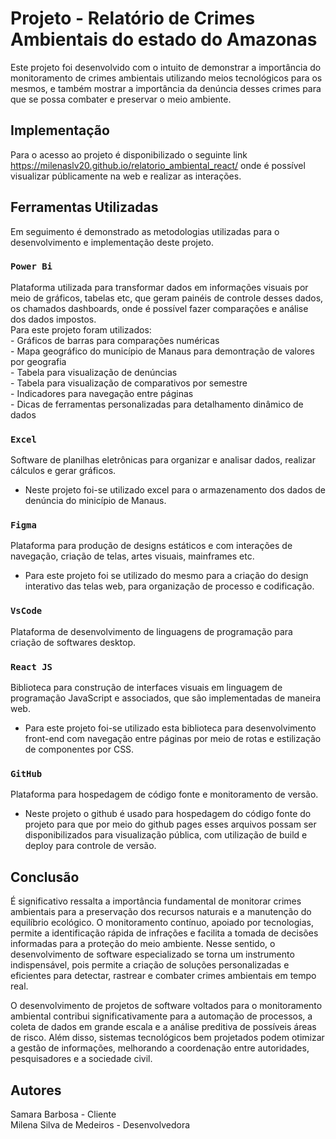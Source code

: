 # Projeto - Relatório de Crimes Ambientais do estado do Amazonas

Este projeto foi desenvolvido com o intuito de demonstrar a importância do monitoramento de crimes ambientais utilizando meios 
tecnológicos para os mesmos, e também mostrar a importância da denúncia desses crimes para que se possa combater e preservar
o meio ambiente.

## Implementação

Para o acesso ao projeto é disponibilizado o seguinte link https://milenaslv20.github.io/relatorio_ambiental_react/ onde
é possível visualizar públicamente na web e realizar as interações.

## Ferramentas Utilizadas

Em seguimento é demonstrado as metodologias utilizadas para o desenvolvimento e implementação deste projeto.

### `Power Bi`
Plataforma utilizada para transformar dados em informações visuais por meio de gráficos, tabelas etc, que geram painéis
de controle desses dados, os chamados dashboards, onde é possível fazer comparações e análise dos dados impostos.\
Para este projeto foram utilizados:\
    - Gráficos de barras para comparações numéricas\
    - Mapa geográfico do município de Manaus para demontração de valores por geografia\
    - Tabela para visualização de denúncias\
    - Tabela para visualização de comparativos por semestre\
    - Indicadores para navegação entre páginas\
    - Dicas de ferramentas personalizadas para detalhamento dinâmico de dados

### `Excel`
Software de planilhas eletrônicas para organizar e analisar dados, realizar cálculos e gerar gráficos.
- Neste projeto foi-se utilizado excel para o armazenamento dos dados de denúncia do minicípio de Manaus.

### `Figma`
Plataforma para produção de designs estáticos e com interações de navegação, criação de telas, artes visuais, mainframes etc.
- Para este projeto foi se utilizado do mesmo para a criação do design interativo das telas web, para organização de processo
e codificação.

### `VsCode`
Plataforma de desenvolvimento de linguagens de programação para criação de softwares desktop.

### `React JS`
Biblioteca para construção de interfaces visuais em linguagem de programação JavaScript e associados, que são implementadas de
maneira web.
- Para este projeto foi-se utilizado esta biblioteca para desenvolvimento front-end com navegação entre páginas por meio de rotas
e estilização de componentes por CSS.

### `GitHub`
Plataforma para hospedagem de código fonte e monitoramento de versão.
- Neste projeto o github é usado para hospedagem do código fonte do projeto para que por meio do github pages esses arquivos possam
ser disponibilizados para visualização pública, com utilização de build e deploy para controle de versão.

## Conclusão
É significativo ressalta a importância fundamental de monitorar crimes ambientais para a preservação dos recursos naturais e a manutenção do equilíbrio ecológico. O monitoramento contínuo, apoiado por tecnologias, permite a identificação rápida de infrações e facilita a tomada de decisões informadas para a proteção do meio ambiente. Nesse sentido, o desenvolvimento de software especializado se torna um instrumento indispensável, pois permite a criação de soluções personalizadas e eficientes para detectar, rastrear e combater crimes ambientais em tempo real.

O desenvolvimento de projetos de software voltados para o monitoramento ambiental contribui significativamente para a automação de processos, a coleta de dados em grande escala e a análise preditiva de possíveis áreas de risco. Além disso, sistemas tecnológicos bem projetados podem otimizar a gestão de informações, melhorando a coordenação entre autoridades, pesquisadores e a sociedade civil. 

## Autores
Samara Barbosa - Cliente\
Milena Silva de Medeiros - Desenvolvedora